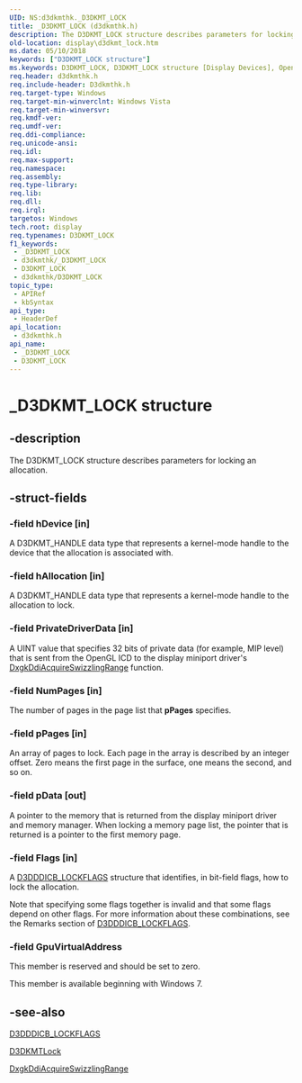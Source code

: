 ```yaml
---
UID: NS:d3dkmthk._D3DKMT_LOCK
title: _D3DKMT_LOCK (d3dkmthk.h)
description: The D3DKMT_LOCK structure describes parameters for locking an allocation.
old-location: display\d3dkmt_lock.htm
ms.date: 05/10/2018
keywords: ["D3DKMT_LOCK structure"]
ms.keywords: D3DKMT_LOCK, D3DKMT_LOCK structure [Display Devices], OpenGL_Structs_08e60652-b888-4a1e-a9c6-3dee8f0fb50d.xml, _D3DKMT_LOCK, d3dkmthk/D3DKMT_LOCK, display.d3dkmt_lock
req.header: d3dkmthk.h
req.include-header: D3dkmthk.h
req.target-type: Windows
req.target-min-winverclnt: Windows Vista
req.target-min-winversvr: 
req.kmdf-ver: 
req.umdf-ver: 
req.ddi-compliance: 
req.unicode-ansi: 
req.idl: 
req.max-support: 
req.namespace: 
req.assembly: 
req.type-library: 
req.lib: 
req.dll: 
req.irql: 
targetos: Windows
tech.root: display
req.typenames: D3DKMT_LOCK
f1_keywords:
 - _D3DKMT_LOCK
 - d3dkmthk/_D3DKMT_LOCK
 - D3DKMT_LOCK
 - d3dkmthk/D3DKMT_LOCK
topic_type:
 - APIRef
 - kbSyntax
api_type:
 - HeaderDef
api_location:
 - d3dkmthk.h
api_name:
 - _D3DKMT_LOCK
 - D3DKMT_LOCK
---
```


# _D3DKMT_LOCK structure


## -description

The D3DKMT_LOCK structure describes parameters for locking an allocation.

## -struct-fields

### -field hDevice [in]

A D3DKMT_HANDLE data type that represents a kernel-mode handle to the device that the allocation is associated with.

### -field hAllocation [in]

A D3DKMT_HANDLE data type that represents a kernel-mode handle to the allocation to lock.

### -field PrivateDriverData [in]

A UINT value that specifies 32 bits of private data (for example, MIP level) that is sent from the OpenGL ICD to the display miniport driver's <a href="/windows-hardware/drivers/ddi/d3dkmddi/nc-d3dkmddi-dxgkddi_acquireswizzlingrange">DxgkDdiAcquireSwizzlingRange</a> function.

### -field NumPages [in]

The number of pages in the page list that <b>pPages</b> specifies.

### -field pPages [in]

An array of pages to lock. Each page in the array is described by an integer offset. Zero means the first page in the surface, one means the second, and so on.

### -field pData [out]

A pointer to the memory that is returned from the display miniport driver and memory manager. When locking a memory page list, the pointer that is returned is a pointer to the first memory page.

### -field Flags [in]

A <a href="/windows-hardware/drivers/ddi/d3dukmdt/ns-d3dukmdt-_d3dddicb_lockflags">D3DDDICB_LOCKFLAGS</a> structure that identifies, in bit-field flags, how to lock the allocation.

Note that specifying some flags together is invalid and that some flags depend on other flags. For more information about these combinations, see the Remarks section of <a href="/windows-hardware/drivers/ddi/d3dukmdt/ns-d3dukmdt-_d3dddicb_lockflags">D3DDDICB_LOCKFLAGS</a>.

### -field GpuVirtualAddress

This member is reserved and should be set to zero.

This member is available beginning with Windows 7.

## -see-also

<a href="/windows-hardware/drivers/ddi/d3dukmdt/ns-d3dukmdt-_d3dddicb_lockflags">D3DDDICB_LOCKFLAGS</a>



<a href="/windows-hardware/drivers/ddi/d3dkmthk/nf-d3dkmthk-d3dkmtlock">D3DKMTLock</a>



<a href="/windows-hardware/drivers/ddi/d3dkmddi/nc-d3dkmddi-dxgkddi_acquireswizzlingrange">DxgkDdiAcquireSwizzlingRange</a>

